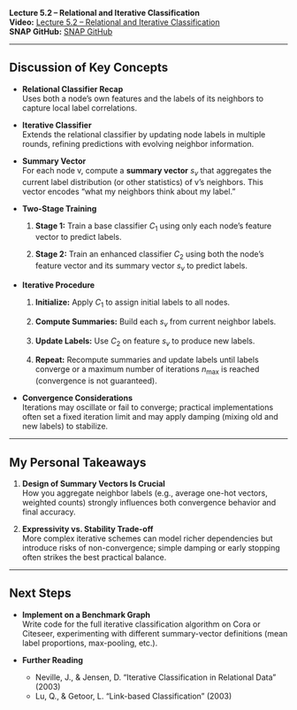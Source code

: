 **Lecture 5.2 – Relational and Iterative Classification**  
**Video:** [Lecture 5.2 – Relational and Iterative Classification](https://www.youtube.com/watch?v=QUO-HQ44EDc&ab_channel=StanfordOnline)  
**SNAP GitHub:** [SNAP GitHub](https://snap-stanford.github.io/cs224w-notes/machine-learning-with-networks/message-passing-and-node-classification)

---

## Discussion of Key Concepts

- **Relational Classifier Recap**  
    Uses both a node’s own features and the labels of its neighbors to capture local label correlations.
    
- **Iterative Classifier**  
    Extends the relational classifier by updating node labels in multiple rounds, refining predictions with evolving neighbor information.
    
- **Summary Vector**  
    For each node v, compute a **summary vector** $s_v$ that aggregates the current label distribution (or other statistics) of v’s neighbors. This vector encodes “what my neighbors think about my label.”
    
- **Two-Stage Training**
    
    1. **Stage 1:** Train a base classifier $C_1​$ using only each node’s feature vector to predict labels.
        
    2. **Stage 2:** Train an enhanced classifier $C_2​$ using both the node’s feature vector and its summary vector $s_v$​ to predict labels.
        
- **Iterative Procedure**
    
    1. **Initialize:** Apply $C_1$​ to assign initial labels to all nodes.
        
    2. **Compute Summaries:** Build each $s_v$ from current neighbor labels.
        
    3. **Update Labels:** Use $C_2$​ on feature $s_v$ to produce new labels.
        
    4. **Repeat:** Recompute summaries and update labels until labels converge or a maximum number of iterations $n_{\max}$​ is reached (convergence is not guaranteed).
        
- **Convergence Considerations**  
    Iterations may oscillate or fail to converge; practical implementations often set a fixed iteration limit and may apply damping (mixing old and new labels) to stabilize.
    

---

## My Personal Takeaways
    
1. **Design of Summary Vectors Is Crucial**  
    How you aggregate neighbor labels (e.g., average one-hot vectors, weighted counts) strongly influences both convergence behavior and final accuracy.
    
2. **Expressivity vs. Stability Trade-off**  
    More complex iterative schemes can model richer dependencies but introduce risks of non-convergence; simple damping or early stopping often strikes the best practical balance.
    

---

## Next Steps

- **Implement on a Benchmark Graph**  
    Write code for the full iterative classification algorithm on Cora or Citeseer, experimenting with different summary-vector definitions (mean label proportions, max-pooling, etc.).
    
- **Further Reading**
    
    - Neville, J., & Jensen, D. “Iterative Classification in Relational Data” (2003)
    - Lu, Q., & Getoor, L. “Link-based Classification” (2003)